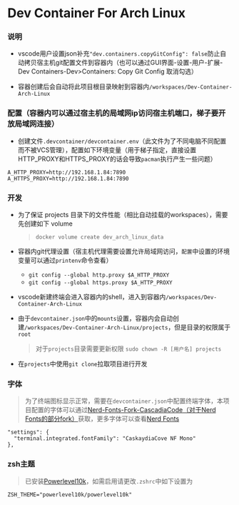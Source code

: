 Dev Container For Arch Linux
==========

### 说明
- vscode用户设置json补充`"dev.containers.copyGitConfig": false`防止自动拷贝宿主机git配置文件到容器内（也可以通过GUI界面-设置-用户-扩展-Dev Containers-Dev>Containers: Copy Git Config 取消勾选）

- 容器创建后会自动将此项目根目录映射到容器内`/workspaces/Dev-Container-Arch-Linux`

### 配置（容器内可以通过宿主机的局域网ip访问宿主机端口，梯子要开放局域网连接）
- 创建文件`.devcontainer/devcontainer.env`（此文件为了不同电脑不同配置而不被VCS管理），配置如下环境变量（用于梯子指定，直接设置HTTP_PROXY和HTTPS_PROXY的话会导致`pacman`执行产生一些问题）
```
A_HTTP_PROXY=http://192.168.1.84:7890
A_HTTPS_PROXY=http://192.168.1.84:7890
```

### 开发
- 为了保证 projects 目录下的文件性能（相比自动挂载的workspaces），需要先创建如下 volume
  > `docker volume create dev_arch_linux_data`

- 容器内git代理设置（宿主机代理需要设置允许局域网访问，`配置`中设置的环境变量可以通过`printenv`命令查看）
    - `git config --global http.proxy $A_HTTP_PROXY`
    - `git config --global https.proxy $A_HTTP_PROXY`

- vscode新建终端会进入容器内的shell，进入到容器内`/workspaces/Dev-Container-Arch-Linux`

- 由于`devcontainer.json`中的`mounts`设置，容器内会自动创建`/workspaces/Dev-Container-Arch-Linux/projects`，但是目录的权限属于`root`
  > 对于`projects`目录需要更新权限 `sudo chown -R [用户名] projects`

- 在`projects`中使用`git clone`拉取项目进行开发

### 字体
> 为了终端图标显示正常，需要在`devcontainer.json`中配置终端字体，本项目配置的字体可以通过[Nerd-Fonts-Fork-CascadiaCode（对于Nerd Fonts的部分fork）](https://github.com/icuxika/Nerd-Fonts-Fork-CascadiaCode)获取，更多字体可以查看[Nerd Fonts](https://github.com/ryanoasis/nerd-fonts)
```
"settings": {
  "terminal.integrated.fontFamily": "CaskaydiaCove NF Mono"
},
```

### zsh主题
> 已安装[Powerlevel10k](https://github.com/romkatv/powerlevel10k)，如需启用请更改`.zshrc`中如下设置为
```
ZSH_THEME="powerlevel10k/powerlevel10k"
```